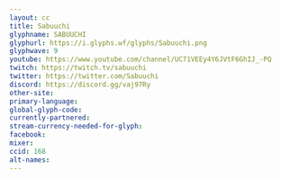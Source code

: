 ```yaml
---
layout: cc
title: Sabuuchi
glyphname: SABUUCHI
glyphurl: https://i.glyphs.wf/glyphs/Sabuuchi.png
glyphwave: 9
youtube: https://www.youtube.com/channel/UC71VEEy4Y6JVtF6GhIJ_-PQ
twitch: https://twitch.tv/sabuuchi
twitter: https://twitter.com/Sabuuchi
discord: https://discord.gg/vaj97Ry
other-site: 
primary-language: 
global-glyph-code: 
currently-partnered: 
stream-currency-needed-for-glyph: 
facebook: 
mixer: 
ccid: 168
alt-names: 
---
```


